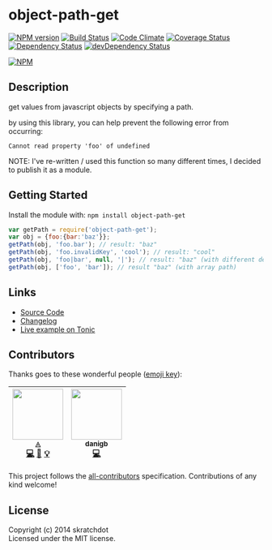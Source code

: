 # object-path-get

[![NPM version](https://badge.fury.io/js/object-path-get.svg)](http://badge.fury.io/js/object-path-get)
[![Build Status](https://travis-ci.org/skratchdot/object-path-get.png?branch=master)](https://travis-ci.org/skratchdot/object-path-get)
[![Code Climate](https://codeclimate.com/github/skratchdot/object-path-get.png)](https://codeclimate.com/github/skratchdot/object-path-get)
[![Coverage Status](https://coveralls.io/repos/skratchdot/object-path-get/badge.svg?branch=master&service=github)](https://coveralls.io/github/skratchdot/object-path-get?branch=master)
[![Dependency Status](https://david-dm.org/skratchdot/object-path-get.svg)](https://david-dm.org/skratchdot/object-path-get)
[![devDependency Status](https://david-dm.org/skratchdot/object-path-get/dev-status.svg)](https://david-dm.org/skratchdot/object-path-get#info=devDependencies)

[![NPM](https://nodei.co/npm/object-path-get.png)](https://npmjs.org/package/object-path-get)


## Description

get values from javascript objects by specifying a path.

by using this library, you can help prevent the following error from occurring:
```
Cannot read property 'foo' of undefined
```

NOTE: I've re-written / used this function so many different times, I decided to publish it
as a module.

## Getting Started

Install the module with: `npm install object-path-get`

```javascript
var getPath = require('object-path-get');
var obj = {foo:{bar:'baz'}};
getPath(obj, 'foo.bar'); // result: "baz"
getPath(obj, 'foo.invalidKey', 'cool'); // result: "cool"
getPath(obj, 'foo|bar', null, '|'); // result: "baz" (with different delimiter)
getPath(obj, ['foo', 'bar']); // result "baz" (with array path)
```


## Links

- [Source Code](https://github.com/skratchdot/object-path-get)
- [Changelog](https://github.com/skratchdot/object-path-get/blob/master/CHANGELOG.md)
- [Live example on Tonic](https://tonicdev.com/npm/object-path-get)


## Contributors

Thanks goes to these wonderful people ([emoji key](https://github.com/kentcdodds/all-contributors#emoji-key)):

<!-- ALL-CONTRIBUTORS-LIST:START - Do not remove or modify this section -->
<!-- prettier-ignore -->
| [<img src="https://avatars1.githubusercontent.com/u/434470?v=4" width="100px;"/><br /><sub><b>◬</b></sub>](https://www.skratchdot.com/)<br />[💻](https://github.com/skratchdot/object-path-get/commits?author=skratchdot "Code") [📖](https://github.com/skratchdot/object-path-get/commits?author=skratchdot "Documentation") [💡](#example-skratchdot "Examples") | [<img src="https://avatars0.githubusercontent.com/u/7457?v=4" width="100px;"/><br /><sub><b>danigb</b></sub>](https://github.com/danigb)<br />[💻](https://github.com/skratchdot/object-path-get/commits?author=danigb "Code") |
| :---: | :---: |
<!-- ALL-CONTRIBUTORS-LIST:END -->

This project follows the [all-contributors](https://github.com/kentcdodds/all-contributors) specification. Contributions of any kind welcome!


## License

Copyright (c) 2014 skratchdot  
Licensed under the MIT license.
